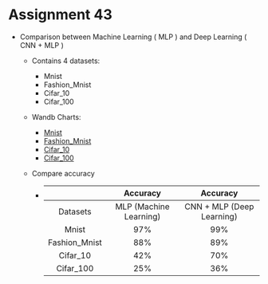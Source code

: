 # Assignment 43
- Comparison between Machine Learning ( MLP ) and Deep Learning ( CNN + MLP )
  - Contains 4 datasets:
    - Mnist
    - Fashion_Mnist
    - Cifar_10
    - Cifar_100

  - Wandb Charts:
    - [Mnist](https://wandb.ai/mehrdadnajafi/Mnist?workspace=user-mehrdadnajafi)
    - [Fashion_Mnist](https://wandb.ai/mehrdadnajafi/Fashion_Mnist?workspace=user-mehrdadnajafi)
    - [Cifar_10](https://wandb.ai/mehrdadnajafi/cifar_10?workspace=user-mehrdadnajafi)
    - [Cifar_100](https://wandb.ai/mehrdadnajafi/cifar_100?workspace=user-mehrdadnajafi)

  - Compare accuracy
    - |   | Accuracy | Accuracy |
      | :---: | :---: | :---: |
      | Datasets | MLP (Machine Learning) | CNN + MLP (Deep Learning) |
      | Mnist | 97% | 99% |
      | Fashion_Mnist| 88% | 89% |
      | Cifar_10 | 42% | 70% |
      | Cifar_100 | 25% | 36% |
